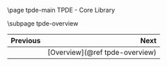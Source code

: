 \page tpde-main TPDE - Core Library

\subpage tpde-overview

<div class="section_buttons">
 
| Previous          |                              Next |
|:------------------|----------------------------------:|
|                   | [Overview](@ref tpde-overview) |
 
</div>

